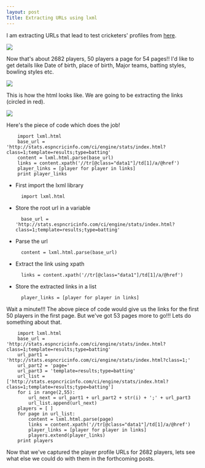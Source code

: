 ```yaml
---
layout: post
Title: Extracting URLs using lxml
---
```

I am extracting URLs that lead to test cricketers' profiles from [here](http://stats.espncricinfo.com/ci/engine/stats/index.html?class=1;template=results;type=batting).

![](http://db.tt/t29KeL98)

Now that's about 2682 players, 50 players a page for 54 pages!! I'd like to get details like Date of birth, place of birth, Major teams, batting styles, bowling styles etc.

![](http://db.tt/95aLT1EV)

This is how the html looks like. We are going to be extracting the links (circled in red).

![](http://db.tt/U6UTd6W6)

Here's the piece of code which does the job!

		import lxml.html
		base_url = 'http://stats.espncricinfo.com/ci/engine/stats/index.html?class=1;template=results;type=batting'
		content = lxml.html.parse(base_url)
		links = content.xpath('//tr[@class="data1"]/td[1]/a/@href')
		player_links = [player for player in links]
		print player_links


- First import the lxml library

		import lxml.html


- Store the root url in a variable

		base_url = 'http://stats.espncricinfo.com/ci/engine/stats/index.html?class=1;template=results;type=batting'

- Parse the url

		content = lxml.html.parse(base_url)

- Extract the link using xpath
	
		links = content.xpath('//tr[@class="data1"]/td[1]/a/@href')

- Store the extracted links in a list

		player_links = [player for player in links]

Wait a minute!!! The above piece of code would give us the links for the first 50 players in the first page. But we've got 53 pages more to go!!! Lets do something about that.

		import lxml.html
		base_url = 'http://stats.espncricinfo.com/ci/engine/stats/index.html?class=1;template=results;type=batting'
		url_part1 = 'http://stats.espncricinfo.com/ci/engine/stats/index.html?class=1;'
		url_part2 = 'page='
		url_part3 = 'template=results;type=batting'
		url_list = ['http://stats.espncricinfo.com/ci/engine/stats/index.html?class=1;template=results;type=batting']
		for i in range(2,55):
			url_next = url_part1 + url_part2 + str(i) + ';' + url_part3
			url_list.append(url_next)
		players = [ ]
		for page in url_list:
			content = lxml.html.parse(page)
			links = content.xpath('//tr[@class="data1"]/td[1]/a/@href')
			player_links = [player for player in links]
			players.extend(player_links)
		print players


Now that we've captured the player profile URLs for 2682 players, lets see what else we could do with them in the forthcoming posts.	
